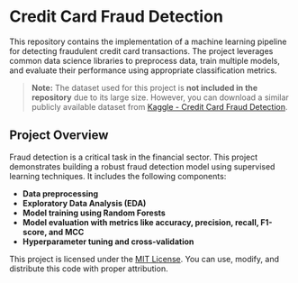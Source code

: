 # Credit Card Fraud Detection

This repository contains the implementation of a machine learning pipeline for detecting fraudulent credit card transactions. The project leverages common data science libraries to preprocess data, train multiple models, and evaluate their performance using appropriate classification metrics.

> **Note:** The dataset used for this project is **not included in the repository** due to its large size. However, you can download a similar publicly available dataset from [Kaggle - Credit Card Fraud Detection](https://www.kaggle.com/datasets/mlg-ulb/creditcardfraud).

## Project Overview

Fraud detection is a critical task in the financial sector. This project demonstrates building a robust fraud detection model using supervised learning techniques. It includes the following components:

- **Data preprocessing**
- **Exploratory Data Analysis (EDA)**
- **Model training using Random Forests**
- **Model evaluation with metrics like accuracy, precision, recall, F1-score, and MCC**
- **Hyperparameter tuning and cross-validation**


This project is licensed under the [MIT License](https://github.com/hossein-rahmati/Credit-Card-Fraud-Detection/blob/master/LICENSE). You can use, modify, and distribute this code with proper attribution.
